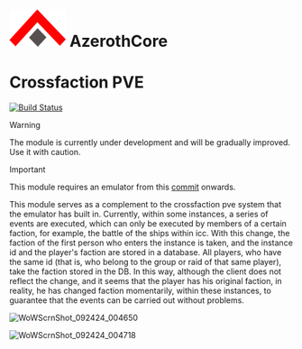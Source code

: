# ![logo](https://raw.githubusercontent.com/azerothcore/azerothcore.github.io/master/images/logo-github.png) AzerothCore

# Crossfaction PVE

[![Build Status](https://github.com/pangolp/mod-cfpve/actions/workflows/core-build.yml/badge.svg)](https://github.com/pangolp/mod-cfpve)

> [!WARNING]
> The module is currently under development and will be gradually improved. Use it with caution.

> [!IMPORTANT]
> This module requires an emulator from this [commit](https://github.com/azerothcore/azerothcore-wotlk/commit/cfd7bf416207f78028ed1532db3d2bfd44dab406) onwards.

This module serves as a complement to the crossfaction pve system that the emulator has built in. Currently, within some instances, a series of events are executed, which can only be executed by members of a certain faction, for example, the battle of the ships within icc. With this change, the faction of the first person who enters the instance is taken, and the instance id and the player's faction are stored in a database. All players, who have the same id (that is, who belong to the group or raid of that same player), take the faction stored in the DB. In this way, although the client does not reflect the change, and it seems that the player has his original faction, in reality, he has changed faction momentarily, within these instances, to guarantee that the events can be carried out without problems.

![WoWScrnShot_092424_004650](https://github.com/user-attachments/assets/7935e810-c144-4862-a934-03052be95b2b)

![WoWScrnShot_092424_004718](https://github.com/user-attachments/assets/afb00ca1-9766-4655-a2ae-ccf50691582b)
